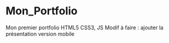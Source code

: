 # Mon_Portfolio
Mon premier portfolio
HTML5 CSS3, JS
Modif à faire : ajouter la présentation version mobile
